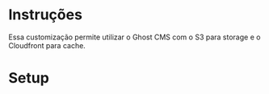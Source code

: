 # Instruções

Essa customização permite utilizar o Ghost CMS com o S3 para storage e o Cloudfront para cache.

# Setup
